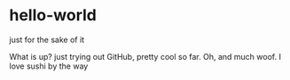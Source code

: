 # hello-world
just for the sake of it

What is up? just trying out GitHub, pretty cool so far. Oh, and much woof.
I love sushi by the way
